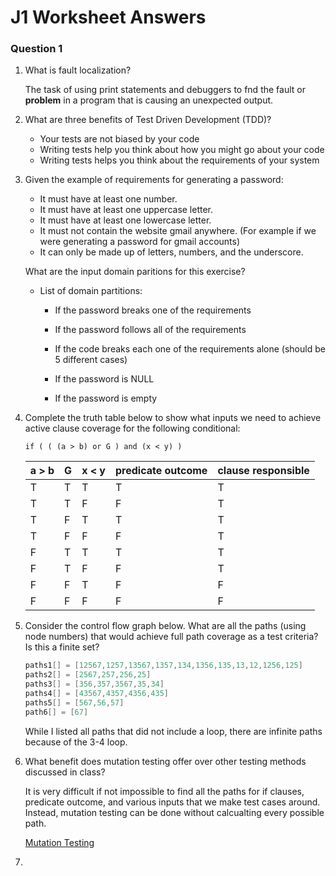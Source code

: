 # J1 Worksheet Answers

### Question 1

1. What is fault localization?

   The task of using print statements and debuggers to fnd the fault or **problem** in a program that is causing an unexpected output.

2. What are three benefits of Test Driven Development (TDD)?
   - Your tests are not biased by your code
   - Writing tests help you think about how you might go about your code
   - Writing tests helps you think about the requirements of your system

3. Given the example of requirements for generating a password:
   * It must have at least one number.
   * It must have at least one uppercase letter.
   * It must have at least one lowercase letter.
   * It must not contain the website gmail anywhere. (For example if we were generating a password for gmail accounts)
   * It can only be made up of letters, numbers, and the underscore.
   
   What are the input domain paritions for this exercise?

      - List of domain partitions:
   
           - If the password breaks one of the requirements

           - If the password follows all of the requirements

           - If the code breaks each one of the requirements alone (should be 5 different cases)

           - If the password is NULL

           - If the password is empty
4. Complete the truth table below to show what inputs we need to achieve active clause coverage for the following conditional:
   
   `if ( ( (a > b) or G ) and (x < y) )`

   | a > b | G | x < y | predicate outcome | clause responsible|
   |-------|---|-------|-------------------|-------------------|
   |   T   | T |   T   |         T         |        T          |
   |   T   | T |   F   |         F         |        T          |
   |   T   | F |   T   |         T         |        T          |
   |   T   | F |   F   |         F         |        T          |
   |   F   | T |   T   |         T         |        T          |
   |   F   | T |   F   |         F         |        T          |
   |   F   | F |   T   |         F         |        F          |
   |   F   | F |   F   |         F         |        F          |

5. Consider the control flow graph below. What are all the paths (using node numbers) that would achieve full path coverage as a test criteria? Is this a finite set?
   ```java
   paths1[] = [12567,1257,13567,1357,134,1356,135,13,12,1256,125]
   paths2[] = [2567,257,256,25]
   paths3[] = [356,357,3567,35,34]
   paths4[] = [43567,4357,4356,435]
   paths5[] = [567,56,57]
   path6[] = [67]
   ```
   While I listed all paths that did not include a loop, there are infinite paths because of the 3-4 loop.

6. What benefit does mutation testing offer over other testing methods discussed in class?

   It is very difficult if not impossible to find all the paths for if clauses, predicate outcome, and various inputs that we make test cases around.
   Instead, mutation testing can be done without calcualting every possible path.
   
   [Mutation Testing](https://cs2113-f24.github.io/j/software_testing#syntactic-structures)

7. 
